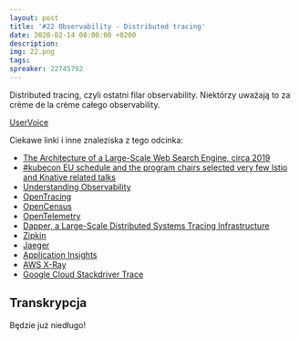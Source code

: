 ```yaml
---
layout: post
title: '#22 Observability - Distributed tracing'
date: 2020-02-14 08:00:00 +0200
description: 
img: 22.png
tags: 
spreaker: 22745792
---
```

Distributed tracing, czyli ostatni filar observability. Niektórzy uważają to za crème de la crème całego observability.

[UserVoice](https://github.com/patoarchitekci/uservoice/issues)

Ciekawe linki i inne znaleziska z tego odcinka:

- [The Architecture of a Large-Scale Web Search Engine, circa 2019](https://www.0x65.dev/blog/2019-12-14/the-architecture-of-a-large-scale-web-search-engine-circa-2019.html)
- [#kubecon EU schedule and the program chairs selected very few Istio and Knative related talks](https://twitter.com/mattklein123/status/1222740823843856384)
- [Understanding Observability](https://sdarchitect.blog/2020/01/08/understanding-observability/)
- [OpenTracing](https://opentracing.io/)
- [OpenCensus](https://opencensus.io/)
- [OpenTelemetry](https://opentelemetry.io/)
- [Dapper, a Large-Scale Distributed Systems Tracing Infrastructure](https://research.google/pubs/pub36356/)
- [Zipkin](https://zipkin.io/)
- [Jaeger](https://www.jaegertracing.io/)
- [Application Insights](https://docs.microsoft.com/en-us/azure/azure-monitor/app/distributed-tracing)
- [AWS X-Ray](https://aws.amazon.com/xray/)
- [Google Cloud Stackdriver Trace](https://cloud.google.com/trace)

## Transkrypcja

Będzie już niedługo!
